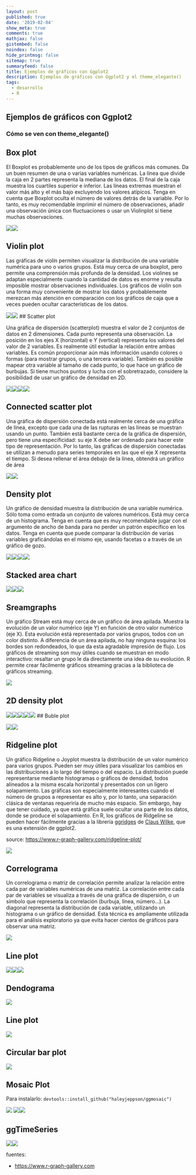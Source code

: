 ```yaml
---
layout: post
published: true
date: '2019-02-04'
show_meta: true
comments: true
mathjax: false
gistembed: false
noindex: false
hide_printmsg: false
sitemap: true
summaryfeed: false
title: Ejemplos de gráficos con Ggplot2
description: Ejemplos de gráficos con Ggplot2 y el theme_elegante()
tags:
  - desarrollo
  - R
---
```


Ejemplos de gráficos con Ggplot2
--------------------------------

### Cómo se ven con theme\_elegante()

Box plot
--------

El Boxplot es probablemente uno de los tipos de gráficos más comunes. Da un buen resumen de una o varias variables numéricas. La línea que divide la caja en 2 partes representa la mediana de los datos. El final de la caja muestra los cuartiles superior e inferior. Las líneas extremas muestran el valor más alto y el más bajo excluyendo los valores atípicos. Tenga en cuenta que Boxplot oculta el número de valores detrás de la variable. Por lo tanto, es muy recomendable imprimir el número de observaciones, añadir una observación única con fluctuaciones o usar un Violinplot si tiene muchas observaciones.

![]({{site.baseurl}}/images/2019/ggplot_samples_files/figure-markdown_github/unnamed-chunk-1-1.png)![]({{site.baseurl}}/images/2019/ggplot_samples_files/figure-markdown_github/unnamed-chunk-1-2.png)

Violin plot
-----------

Las gráficas de violín permiten visualizar la distribución de una variable numérica para uno o varios grupos. Está muy cerca de una boxplot, pero permite una comprensión más profunda de la densidad. Los violines se adaptan especialmente cuando la cantidad de datos es enorme y resulta imposible mostrar observaciones individuales. Los gráficos de violín son una forma muy conveniente de mostrar los datos y probablemente merezcan más atención en comparación con los gráficos de caja que a veces pueden ocultar características de los datos.

![]({{site.baseurl}}/images/2019/ggplot_samples_files/figure-markdown_github/unnamed-chunk-2-1.png)![]({{site.baseurl}}/images/2019/ggplot_samples_files/figure-markdown_github/unnamed-chunk-2-2.png) \#\# Scatter plot

Una gráfica de dispersión (scatterplot) muestra el valor de 2 conjuntos de datos en 2 dimensiones. Cada punto representa una observación. La posición en los ejes X (horizontal) e Y (vertical) representa los valores del valor de 2 variables. Es realmente útil estudiar la relación entre ambas variables. Es común proporcionar aún más información usando colores o formas (para mostrar grupos, o una tercera variable). También es posible mapear otra variable al tamaño de cada punto, lo que hace un gráfico de burbujas. Si tiene muchos puntos y lucha con el sobretrazado, considere la posibilidad de usar un gráfico de densidad en 2D.

![]({{site.baseurl}}/images/2019/ggplot_samples_files/figure-markdown_github/unnamed-chunk-3-1.png)![]({{site.baseurl}}/images/2019/ggplot_samples_files/figure-markdown_github/unnamed-chunk-3-2.png)![]({{site.baseurl}}/images/2019/ggplot_samples_files/figure-markdown_github/unnamed-chunk-3-3.png)![]({{site.baseurl}}/images/2019/ggplot_samples_files/figure-markdown_github/unnamed-chunk-3-4.png)

Connected scatter plot
----------------------

Una gráfica de dispersión conectada está realmente cerca de una gráfica de línea, excepto que cada una de las rupturas en las líneas se muestran usando un punto. También está bastante cerca de la gráfica de dispersión, pero tiene una especificidad: su eje X debe ser ordenado para hacer este tipo de representación. Por lo tanto, las gráficas de dispersión conectadas se utilizan a menudo para series temporales en las que el eje X representa el tiempo. Si desea rellenar el área debajo de la línea, obtendrá un gráfico de área

![]({{site.baseurl}}/images/2019/ggplot_samples_files/figure-markdown_github/unnamed-chunk-4-1.png)![]({{site.baseurl}}/images/2019/ggplot_samples_files/figure-markdown_github/unnamed-chunk-4-2.png)

Density plot
------------

Un gráfico de densidad muestra la distribución de una variable numérica. Sólo toma como entrada un conjunto de valores numéricos. Está muy cerca de un histograma. Tenga en cuenta que es muy recomendable jugar con el argumento de ancho de banda para no perder un patrón específico en los datos. Tenga en cuenta que puede comparar la distribución de varias variables graficándolas en el mismo eje, usando facetas o a través de un gráfico de gozo.

![]({{site.baseurl}}/images/2019/ggplot_samples_files/figure-markdown_github/unnamed-chunk-5-1.png)![]({{site.baseurl}}/images/2019/ggplot_samples_files/figure-markdown_github/unnamed-chunk-5-2.png)![]({{site.baseurl}}/images/2019/ggplot_samples_files/figure-markdown_github/unnamed-chunk-5-3.png)![]({{site.baseurl}}/images/2019/ggplot_samples_files/figure-markdown_github/unnamed-chunk-5-4.png)

Stacked area chart
------------------

![]({{site.baseurl}}/images/2019/ggplot_samples_files/figure-markdown_github/unnamed-chunk-6-1.png)![]({{site.baseurl}}/images/2019/ggplot_samples_files/figure-markdown_github/unnamed-chunk-6-2.png)![]({{site.baseurl}}/images/2019/ggplot_samples_files/figure-markdown_github/unnamed-chunk-6-3.png)

Sreamgraphs
-----------

Un gráfico Stream está muy cerca de un gráfico de área apilada. Muestra la evolución de un valor numérico (eje Y) en función de otro valor numérico (eje X). Esta evolución está representada por varios grupos, todos con un color distinto. A diferencia de un área apilada, no hay ninguna esquina: los bordes son redondeados, lo que da esta agradable impresión de flujo. Los gráficos de streaming son muy útiles cuando se muestran en modo interactivo: resaltar un grupo le da directamente una idea de su evolución. R permite crear fácilmente gráficos streaming gracias a la biblioteca de gráficos streaming.

![]({{site.baseurl}}/images/2019/ggplot_samples_files/figure-markdown_github/unnamed-chunk-7-1.png)

2D density plot
---------------

![]({{site.baseurl}}/images/2019/ggplot_samples_files/figure-markdown_github/unnamed-chunk-8-1.png)![]({{site.baseurl}}/images/2019/ggplot_samples_files/figure-markdown_github/unnamed-chunk-8-2.png)![]({{site.baseurl}}/images/2019/ggplot_samples_files/figure-markdown_github/unnamed-chunk-8-3.png)![]({{site.baseurl}}/images/2019/ggplot_samples_files/figure-markdown_github/unnamed-chunk-8-4.png)![]({{site.baseurl}}/images/2019/ggplot_samples_files/figure-markdown_github/unnamed-chunk-8-5.png) \#\# Buble plot

![]({{site.baseurl}}/images/2019/ggplot_samples_files/figure-markdown_github/unnamed-chunk-9-1.png)![]({{site.baseurl}}/images/2019/ggplot_samples_files/figure-markdown_github/unnamed-chunk-9-2.png)

Ridgeline plot
--------------

Un gráfico Ridgeline o Joyplot muestra la distribución de un valor numérico para varios grupos. Pueden ser muy útiles para visualizar los cambios en las distribuciones a lo largo del tiempo o del espacio. La distribución puede representarse mediante histogramas o gráficos de densidad, todos alineados a la misma escala horizontal y presentados con un ligero solapamiento. Las gráficas son especialmente interesantes cuando el número de grupos a representar es alto y, por lo tanto, una separación clásica de ventanas requeriría de mucho más espacio. Sin embargo, hay que tener cuidado, ya que está gráfica suele ocultar una parte de los datos, donde se produce el solapamiento. En R, los gráficos de Ridgeline se pueden hacer fácilmente gracias a la librería [ggridges](https://github.com/clauswilke/ggridges) de [Claus Wilke](http://wilkelab.org/), que es una extensión de ggplot2.

source: <https://www.r-graph-gallery.com/ridgeline-plot/>

![]({{site.baseurl}}/images/2019/ggplot_samples_files/figure-markdown_github/unnamed-chunk-10-1.png)

Correlograma
------------

Un correlograma o matriz de correlación permite analizar la relación entre cada par de variables numéricas de una matriz. La correlación entre cada par de variables se visualiza a través de una gráfica de dispersión, o un símbolo que representa la correlación (burbuja, línea, número...). La diagonal representa la distribución de cada variable, utilizando un histograma o un gráfico de densidad. Esta técnica es ampliamente utilizada para el análisis exploratorio ya que evita hacer cientos de gráficos para observar una matriz.

![]({{site.baseurl}}/images/2019/ggplot_samples_files/figure-markdown_github/unnamed-chunk-11-1.png)

Line plot
---------

![]({{site.baseurl}}/images/2019/ggplot_samples_files/figure-markdown_github/unnamed-chunk-12-1.png)![]({{site.baseurl}}/images/2019/ggplot_samples_files/figure-markdown_github/unnamed-chunk-12-2.png)![]({{site.baseurl}}/images/2019/ggplot_samples_files/figure-markdown_github/unnamed-chunk-12-3.png)

Dendograma
----------

![]({{site.baseurl}}/images/2019/ggplot_samples_files/figure-markdown_github/unnamed-chunk-13-1.png)

Line plot
---------

![]({{site.baseurl}}/images/2019/ggplot_samples_files/figure-markdown_github/unnamed-chunk-14-1.png)

Circular bar plot
-----------------

![]({{site.baseurl}}/images/2019/ggplot_samples_files/figure-markdown_github/unnamed-chunk-15-1.png)

Mosaic Plot
-----------

Para instalarlo: `devtools::install_github("haleyjeppson/ggmosaic")`

![]({{site.baseurl}}/images/2019/ggplot_samples_files/figure-markdown_github/unnamed-chunk-16-1.png) ![]({{site.baseurl}}/images/2019/ggplot_samples_files/figure-markdown_github/unnamed-chunk-17-1.png)![]({{site.baseurl}}/images/2019/ggplot_samples_files/figure-markdown_github/unnamed-chunk-17-2.png)

ggTimeSeries
------------

![]({{site.baseurl}}/images/2019/ggplot_samples_files/figure-markdown_github/unnamed-chunk-18-1.png)![]({{site.baseurl}}/images/2019/ggplot_samples_files/figure-markdown_github/unnamed-chunk-18-2.png)

fuentes:

-   <https://www.r-graph-gallery.com>
